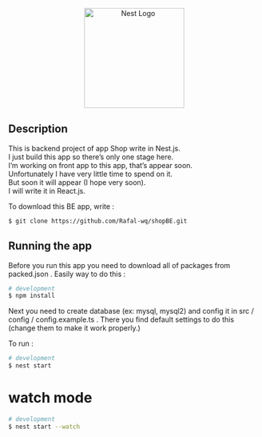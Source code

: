 <p align="center">
  <a href="http://nestjs.com/" target="blank"><img src="https://nestjs.com/img/logo-small.svg" width="200" alt="Nest Logo" /></a>
</p>

[circleci-image]: https://img.shields.io/circleci/build/github/nestjs/nest/master?token=abc123def456
[circleci-url]: https://circleci.com/gh/nestjs/nest

  
## Description

This is backend project of app Shop write in Nest.js.</br>
I just build this app so there’s only one stage here.</br>
I’m working on front app to this app, that’s appear soon.</br>
Unfortunately I have very little time to spend on it.</br>
But soon it will appear (I hope very soon).</br>
I will write it in React.js.

To download this BE app, write :

```bash
$ git clone https://github.com/Rafal-wq/shopBE.git
```

## Running the app

Before you run this app you need to download all of packages from packed.json .
Easily way to do this :

```bash
# development
$ npm install
```

Next you need to create database (ex: mysql, mysql2) and config it in src / config / config.example.ts .
There you find default settings to do this (change them to make it work properly.)

To run :

```bash
# development
$ nest start
```

# watch mode
```bash
# development
$ nest start --watch
```

